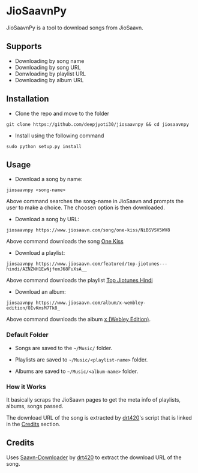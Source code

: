 # JioSaavnPy

JioSaavnPy is a tool to download songs from JioSaavn.

## Supports

- Downloading by song name
- Downloading by song URL
- Donwloading by playlist URL
- Downloading by album URL

## Installation

- Clone the repo and move to the folder

```
git clone https://github.com/deepjyoti30/jiosaavnpy && cd jiosaavnpy
```

- Install using the following command

```
sudo python setup.py install
```

## Usage

- Download a song by name: 

```
jiosaavnpy <song-name>
```

Above command searches the song-name in JioSaavn and prompts the user to make a choice.
The choosen option is then downloaded.

- Download a song by URL:

```
jiosaavnpy https://www.jiosaavn.com/song/one-kiss/NiBSVSV5WV8
```

Above command downloads the song [One Kiss](https://www.jiosaavn.com/song/one-kiss/NiBSVSV5WV8)

- Download a playlist:

```
jiosaavnpy https://www.jiosaavn.com/featured/top-jiotunes---hindi/AZNZNH1EwNjfemJ68FuXsA__
```

Above command downloads the playlist [Top Jiotunes Hindi](https://www.jiosaavn.com/featured/top-jiotunes---hindi/AZNZNH1EwNjfemJ68FuXsA__)

- Download an album:

```
jiosaavnpy https://www.jiosaavn.com/album/x-wembley-edition/OIvKmsM7Tk8_
```

Above command downloads the album [x (Webley Edition)](https://www.jiosaavn.com/album/x-wembley-edition/OIvKmsM7Tk8_).


### Default Folder

- Songs are saved to the ```~/Music/``` folder.

- Playlists are saved to ```~/Music/<playlist-name>``` folder.

- Albums are saved to ```~/Music/<album-name>``` folder.

### How it Works

It basically scraps the JioSaavn pages to get the meta info of playlists, albums, songs passed.

The download URL of the song is extracted by [drt420](https://github.com/drt420)'s script that is linked
in the [Credits](#Credits) section.

## Credits

Uses [Saavn-Downloader](https://github.com/drt420/Saavn-Downloader) by [drt420](https://github.com/drt420) to extract the download URL of the song.